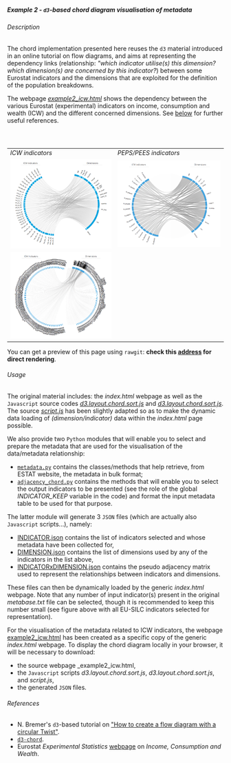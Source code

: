 ##### Example 2 - `d3`-based chord diagram visualisation of metadata

###### <a name="Description"></a>Description

The chord implementation presented here reuses the `d3` material introduced in an online tutorial on flow diagrams, and aims at representing the dependency links (relationship: _"which indicator utilise(s) this dimension? which dimension(s) are concerned by this indicator?_) between some Eurostat indicators and the dimensions that are exploited for the definition of the population breakdowns. 

The webpage [_example2_icw.html_](https://github.com/eurostat/d3ex4es/blob/master/example2/example2_icw.html) shows the dependency between the various Eurostat (experimental) indicators on income, consumption and wealth (ICW) and the different concerned dimensions. See [below](#References) for further useful references.

<table>
<header>
<td align="centre" width="400"><i>ICW indicators</i></td>
<td align="centre" width="400"><i>PEPS/PEES indicators</code></td>
</header>
<tr>
<td><kbd><img src="example2_icw_excerpt1.png" alt="Example 2 ICW excerpt 1" width="400"> </kbd></td>
<td><kbd><img src="example2_icw_excerpt2.png" alt="Example 2 ICW excerpt 2" width="400"> </kbd></td>
</tr>
<tr>
<td><kbd><img src="example2_icw_excerpt3.png" alt="Example 2 ICW excerpt 3" width="400"> </kbd></td>
</tr>
</table>

You can get a preview of this page using `rawgit`: **check this [address](https://cdn.rawgit.com/eurostat/d3ex4es/15d30510/example2/example2_icw_rawgit.html) for direct rendering**.

###### <a name="Usage"></a>Usage

The original material includes: the _index.html_ webpage as well as the `Javascript` source codes [_d3.layout.chord.sort.js_](https://github.com/eurostat/d3ex4es/blob/master/example2/d3.layout.chord.sort.js) and
[_d3.layout.chord.sort.js_](https://github.com/eurostat/d3ex4es/blob/master/example2/d3.layout.chord.sort.js). The source [_script.js_](https://github.com/eurostat/d3ex4es/blob/master/example2/script.js) has been slightly adapted so as to make the dynamic data loading of _(dimension/indicator)_ data within the _index.html_ page possible.

We also provide two `Python` modules that will enable you to select and prepare the metadata that are used for the visualisation of the data/metadata relationship:
* [`metadata.py`](https://github.com/eurostat/d3ex4es/blob/master/metadata.py) contains the classes/methods that help retrieve,  from ESTAT website, the metadata in bulk format;
* [`adjacency_chord.py`](https://github.com/eurostat/d3ex4es/blob/master/adjacency_chord.py) contains the methods that will enable you to select the output indicators to be presented (see the role of the global _INDICATOR_KEEP_ variable in the code) and format the input metadata table to be used for that purpose.

The latter module will generate 3 `JSON` files (which are actually also `Javascript` scripts...), namely:
* [INDICATOR.json](https://github.com/eurostat/d3ex4es/blob/master/example2/INDICATOR.json) contains the list of indicators selected and whose metadata have been collected for,
* [DIMENSION.json](https://github.com/eurostat/d3ex4es/blob/master/example2/DIMENSION.json) contains the list of dimensions used by any of the indicators in the list above, 
* [INDICATORxDIMENSION.json](https://github.com/eurostat/d3ex4es/blob/master/example2/INDICATORxDIMENSION.json) contains the pseudo adjacency matrix used to represent the relationships between indicators and dimensions.

These files can then be dynamically loaded by the generic _index.html_ webpage. Note that any number of input indicator(s) present in the original _metabase.txt_ file can be selected, though it is recommended to keep this number small (see figure above with all EU-SILC indicators selected for representation).

For the visualisation of the metadata related to ICW indicators, the webpage [example2_icw.html](https://github.com/eurostat/d3ex4es/blob/master/example2/example2_icw.html) has been created as a specific copy of the generic _index.html_ webpage. To display the chord diagram locally in your browser, it will be necessary to download: 
* the source webpage _example2_icw.html, 
* the `Javascript` scripts _d3.layout.chord.sort.js_, _d3.layout.chord.sort.js_, and _script.js_, 
* the generated `JSON` files.

###### <a name="References"></a>References

*  N. Bremer's `d3`-based tutorial on ["How to create a flow diagram with a circular Twist"](https://www.visualcinnamon.com/2015/08/stretched-chord.html).
* [`d3-chord`](https://github.com/d3/d3-chord).
* Eurostat _Experimental Statistics_ [webpage](http://ec.europa.eu/eurostat/web/experimental-statistics/income-consumption-and-wealth) on _Income, Consumption and Wealth_.
